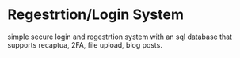 # Regestrtion/Login System
simple secure login and regestrtion system with an sql database that supports recaptua, 2FA, file upload, blog posts.


 